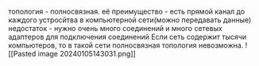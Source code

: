 топология - полносвязная. её преимущество - есть прямой канал до каждого устросйтва в компьютерной сети(можно передавать данные)
недостаток - нужно очень много соединений и много сетевых адаптеров для подключения соединений
Если сеть содержит тысячи компьютеров, то в такой сети полносвязная топология невозможна.
   ![[Pasted image 20240105143031.png]]